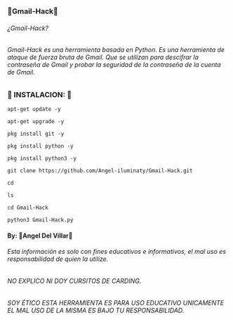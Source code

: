 ### 🔮Gmail-Hack🔮

###### ¿Gmail-Hack?
###### Gmail-Hack es una herramienta basada en Python. Es una herramienta de ataque de fuerza bruta de Gmail. Que se utilizan para descifrar la contraseña de Gmail y probar la seguridad de la contraseña de la cuenta de Gmail.

### 🔮 INSTALACION: 🔮

```
apt-get update -y

apt-get upgrade -y

pkg install git -y

pkg install python -y

pkg install python3 -y

git clone https://github.com/Angel-iluminaty/Gmail-Hack.git

cd

ls

cd Gmail-Hack

python3 Gmail-Hack.py

```

#### By: 🔮Angel Del Villar🔮


###### Esta información es solo con fines educativos e informativos, el mal uso es responsabilidad de quien la utilize.


######  NO EXPLICO NI DOY CURSITOS DE CARDING.

###### SOY ÉTICO ESTA HERRAMIENTA  ES PARA USO EDUCATIVO UNICAMENTE EL MAL USO DE LA MISMA ES BAJO TU RESPONSABILIDAD.
